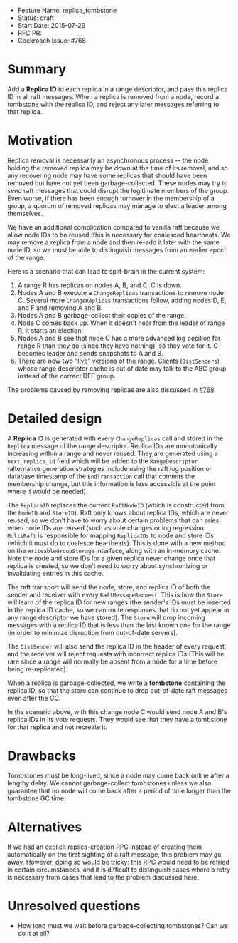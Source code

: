 - Feature Name: replica_tombstone
- Status: draft
- Start Date: 2015-07-29
- RFC PR:
- Cockroach Issue: #768

# Summary

Add a **Replica ID** to each replica in a range descriptor, and pass
this replica ID in all raft messages. When a replica is removed from a
node, record a tombstone with the replica ID, and reject any later
messages referring to that replica.

# Motivation

Replica removal is necessarily an asynchronous process -- the node
holding the removed replica may be down at the time of its removal,
and so any recovering node may have some replicas that should have
been removed but have not yet been garbage-collected. These nodes may
try to send raft messages that could disrupt the legitimate members of
the group. Even worse, if there has been enough turnover in the
membership of a group, a quorum of removed replicas may manage to
elect a leader among themselves.

We have an additional complication compared to vanilla raft because we
allow node IDs to be reused (this is necessary for coalesced
heartbeats. We may remove a replica from a node and then re-add it
later with the same node ID, so we must be able to distinguish
messages from an earlier epoch of the range.

Here is a scenario that can lead to split-brain in the current system:

1. A range R has replicas on nodes A, B, and C; C is down.
2. Nodes A and B execute a `ChangeReplicas` transactions to remove
   node C. Several more `ChangeReplicas` transactions follow, adding
   nodes D, E, and F and removing A and B.
3. Nodes A and B garbage-collect their copies of the range.
4. Node C comes back up. When it doesn't hear from the leader of
   range R, it starts an election.
5. Nodes A and B see that node C has a more advanced log position for
   range R than they do (since they have nothing), so they vote for it.
   C becomes leader and sends snapshots to A and B.
6. There are now two "live" versions of the range. Clients
   (`DistSenders`) whose range descriptor cache is out of date may
   talk to the ABC group instead of the correct DEF group.

The problems caused by removing replicas are also discussed in   [#768](https://github.com/cockroachdb/cockroach/issues/768).

# Detailed design

A **Replica ID** is generated with every `ChangeReplicas` call and
stored in the `Replica` message of the range descriptor. Replica IDs
are monotonically increasing within a range and never reused. They are
generated using a `next_replica_id` field which will be added to the
`RangeDescriptor` (alternative generation strategies include using the
raft log position or database timestamp of the `EndTransaction` call
that commits the membership change, but this information is less
accessible at the point where it would be needed).

The `ReplicaID` replaces the current `RaftNodeID` (which is
constructed from the `NodeID` and `StoreID`). Raft only knows about
replica IDs, which are never reused, so we don't have to worry about
certain problems that can aries when node IDs are reused (such as vote
changes or log regression. `MultiRaft` is responsible for mapping
`ReplicaIDs` to node and store IDs (which it must do to coalesce
heartbeats). This is done with a new method on the
`WriteableGroupStorage` interface, along with an in-memory cache. Note
the node and store IDs for a given replica never change once that
replica is created, so we don't need to worry about synchronizing or
invalidating entries in this cache.

The raft transport will send the node, store, and replica ID of both
the sender and receiver with every `RaftMessageRequest`. This is how
the `Store` will learn of the replica ID for new ranges (the sender's
IDs must be inserted in the replica ID cache, so we can route
responses that do not yet appear in any range descriptor we have
stored). The `Store` will drop incoming messages with a replica ID
that is less than the last known one for the range (in order to
minimize disruption from out-of-date servers).

The `DistSender` will also send the replica ID in the header of every
request, and the receiver will reject requests with incorrect replica
IDs (This will be rare since a range will normally be absent from a
node for a time before being re-replicated).

When a replica is garbage-collected, we write a **tombstone**
containing the replica ID, so that the store can continue to drop
out-of-date raft messages even after the GC.

In the scenario above, with this change node C would send node A and
B's replica IDs in its vote requests. They would see that they have a
tombstone for that replica and not recreate it.

# Drawbacks

Tombstones must be long-lived, since a node may come back online after
a lengthy delay. We cannot garbage-collect tombstones unless we also
guarantee that no node will come back after a period of time longer
than the tombstone GC time.

# Alternatives

If we had an explicit replica-creation RPC instead of creating them
automatically on the first sighting of a raft message, this problem
may go away. However, doing so would be tricky: this RPC would need to
be retried in certain circumstances, and it is difficult to
distinguish cases where a retry is necessary from cases that lead to
the problem discussed here.

# Unresolved questions

* How long must we wait before garbage-collecting tombstones? Can we
  do it at all?
